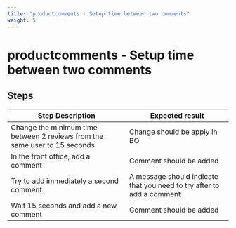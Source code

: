```yaml
---
title: "productcomments - Setup time between two comments"
weight: 5
---
```


# productcomments - Setup time between two comments
## Steps
| Step Description | Expected result |
| ----- | ----- |
| Change the minimum time between 2 reviews from the same user to 15 seconds | Change should be apply in BO |
| In the front office, add a comment | Comment should be added |
| Try to add immediately a second comment | A message should indicate that you need to try after to add a comment |
| Wait 15 seconds and add a new comment | Comment should be added |
